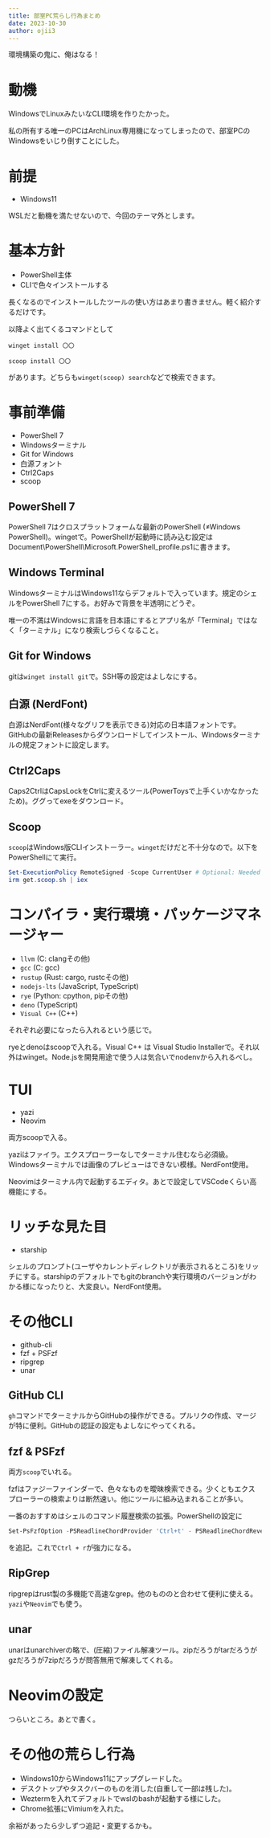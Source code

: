 ```yaml
---
title: 部室PC荒らし行為まとめ
date: 2023-10-30
author: ojii3
---
```

環境構築の鬼に、俺はなる！

# 動機

WindowsでLinuxみたいなCLI環境を作りたかった。

私の所有する唯一のPCはArchLinux専用機になってしまったので、部室PCのWindowsをいじり倒すことにした。

# 前提

- Windows11

WSLだと動機を満たせないので、今回のテーマ外とします。

# 基本方針

- PowerShell主体
- CLIで色々インストールする

長くなるのでインストールしたツールの使い方はあまり書きません。軽く紹介するだけです。

以降よく出てくるコマンドとして

```
winget install 〇〇
```

```
scoop install 〇〇
```

があります。どちらも`winget(scoop) search`などで検索できます。

# 事前準備

- PowerShell 7
- Windowsターミナル
- Git for Windows
- 白源フォント
- Ctrl2Caps
- scoop

## PowerShell 7

PowerShell 7はクロスプラットフォームな最新のPowerShell (≠Windows PowerShell)。wingetで。PowerShellが起動時に読み込む設定はDocument\\PowerShell\\Microsoft.PowerShell_profile.ps1に書きます。

## Windows Terminal

WindowsターミナルはWindows11ならデフォルトで入っています。規定のシェルをPowerShell 7にする。お好みで背景を半透明にどうぞ。

唯一の不満はWindowsに言語を日本語にするとアプリ名が「Terminal」ではなく「ターミナル」になり検索しづらくなること。

## Git for Windows

gitは`winget install git`で。SSH等の設定はよしなにする。

## 白源 (NerdFont)

白源はNerdFont(様々なグリフを表示できる)対応の日本語フォントです。GitHubの最新Releasesからダウンロードしてインストール、Windowsターミナルの規定フォントに設定します。

## Ctrl2Caps

Caps2CtrlはCapsLockをCtrlに変えるツール(PowerToysで上手くいかなかったため)。ググってexeをダウンロード。

## Scoop

`scoop`はWindows版CLIインストーラー。`winget`だけだと不十分なので。以下をPowerShellにて実行。

```powershell
Set-ExecutionPolicy RemoteSigned -Scope CurrentUser # Optional: Needed to run a remote script the first time
irm get.scoop.sh | iex
```

# コンパイラ・実行環境・パッケージマネージャー

- `llvm` (C: clangその他)
- `gcc` (C: gcc)
- `rustup` (Rust: cargo, rustcその他)
- `nodejs-lts` (JavaScript, TypeScript)
- `rye` (Python: cpython, pipその他)
- `deno` (TypeScript)
- `Visual C++` (C++)

それぞれ必要になったら入れるという感じで。

ryeとdenoはscoopで入れる。Visual C++ は Visual Studio Installerで。それ以外はwinget。Node.jsを開発用途で使う人は気合いでnodenvから入れるべし。

# TUI

- yazi
- Neovim

両方scoopで入る。

yaziはファイラ。エクスプローラーなしでターミナル住むなら必須級。Windowsターミナルでは画像のプレビューはできない模様。NerdFont使用。

Neovimはターミナル内で起動するエディタ。あとで設定してVSCodeくらい高機能にする。

# リッチな見た目

- starship

シェルのプロンプト(ユーザやカレントディレクトリが表示されるところ)をリッチにする。starshipのデフォルトでもgitのbranchや実行環境のバージョンがわかる様になったりと、大変良い。NerdFont使用。

# その他CLI

- github-cli
- fzf + PSFzf
- ripgrep
- unar

## GitHub CLI

`gh`コマンドでターミナルからGitHubの操作ができる。プルリクの作成、マージが特に便利。GitHubの認証の設定もよしなにやってくれる。

## fzf & PSFzf

両方`scoop`でいれる。

fzfはファジーファインダーで、色々なものを曖昧検索できる。少くともエクスプローラーの検索よりは断然速い。他にツールに組み込まれることが多い。

一番のおすすめはシェルのコマンド履歴検索の拡張。PowerShellの設定に

```powershell
Set-PsFzfOption -PSReadlineChordProvider 'Ctrl+t' - PSReadlineChordReverseHistory 'Ctrl+r'
```

を追記。これで`Ctrl + r`が強力になる。

## RipGrep

ripgrepはrust製の多機能で高速なgrep。他のもののと合わせて便利に使える。`yazi`や`Neovim`でも使う。

## unar

unarはunarchiverの略で、(圧縮)ファイル解凍ツール。zipだろうがtarだろうがgzだろうが7zipだろうが問答無用で解凍してくれる。

# Neovimの設定

つらいところ。あとで書く。

# その他の荒らし行為

- Windows10からWindows11にアップグレードした。
- デスクトップやタスクバーのものを消した(自重して一部は残した)。
- Weztermを入れてデフォルトでwslのbashが起動する様にした。
- Chrome拡張にVimiumを入れた。

余裕があったら少しずつ追記・変更するかも。
